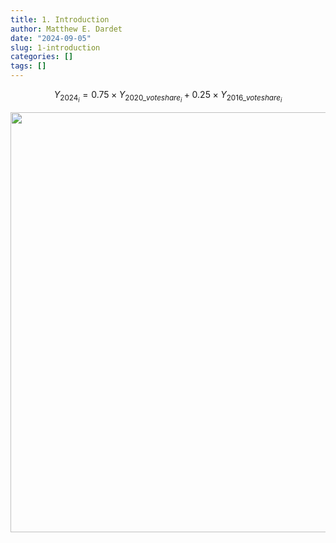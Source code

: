 ```yaml
---
title: 1. Introduction
author: Matthew E. Dardet
date: "2024-09-05"
slug: 1-introduction
categories: []
tags: []
---
```


$$
Y_{2024_i} = 0.75 \times Y_{2020\_voteshare_i} + 0.25 \times Y_{2016\_voteshare_i}
$$



<img src="{{< blogdown/postref >}}index_files/figure-html/unnamed-chunk-2-1.png" width="672" />




